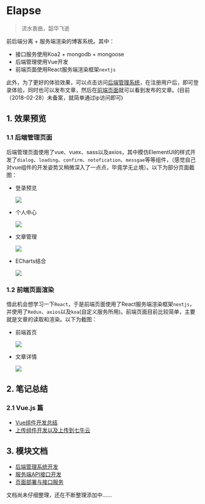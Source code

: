 # Elapse
> 流水衷曲，韶华飞逝

前后端分离 + 服务端渲染的博客系统。其中：

  - 接口服务使用Koa2 + mongodb + mongoose
  - 后端管理使用Vue开发
  - 前端页面使用React服务端渲染框架`nextjs`


此外，为了更好的体验效果，可以点击访问<a href="http://193.112.102.204" target="_blank">后端管理系统</a>，在注册用户后，即可登录体验，同时也可以发布文章，然后在<a href="http://193.112.102.204:4000/p" target="_blank">前端页面</a>就可以看到发布的文章。(目前（2018-02-28）未备案，就简单通过ip访问即可)

## 1. 效果预览
### 1.1 后端管理页面
后端管理页面使用了vue、vuex、sass以及axios，其中模仿ElementUI的样式开发了`dialog`、`loading`、`confirm`、`notofication`、`messgae`等等组件，（感觉自己对vue组件的开发姿势又稍微深入了一点点，毕竟学无止境）。以下为部分页面截图：

<ul>
  <li>
    <p>登录预览</p>
    <img src="http://ownsprds9.bkt.clouddn.com/be-login.JPG" />
  </li>
  <li>
    <p>个人中心</p>
    <img src="http://ownsprds9.bkt.clouddn.com/be-ownspace.JPG" />
  </li>
  <li>
    <p>文章管理</p>
    <img src="http://ownsprds9.bkt.clouddn.com/be-articlelist.JPG" />
  </li>
  <li>
    <p>ECharts结合</p>
    <img src="http://ownsprds9.bkt.clouddn.com/be-echarts.JPG" />
  </li>
</ul>

  
### 1.2 前端页面渲染
借此机会想学习一下`React`，于是前端页面使用了React服务端渲染框架`nextjs`，并使用了`Redux`、`axios`以及`koa`(自定义服务所用)。前端页面目前比较简单，主要就是文章的读取和渲染。以下为截图：

 
<ul>
  <li>
    <p>前端首页</p>
    <img src="http://ownsprds9.bkt.clouddn.com/fe-home.JPG" />
  </li>
  <li>
    <p>文章详情</p>
    <img src="http://ownsprds9.bkt.clouddn.com/fe-article.JPG" />
  </li>
</ul>

## 2. 笔记总结
### 2.1 Vue.js 篇

- [Vue组件开发总结](https://github.com/mvpzx/elapse/blob/master/be/src/docs/Vue%E7%BB%84%E4%BB%B6%E5%BC%80%E5%8F%91%E5%A7%BF%E5%8A%BF%E6%80%BB%E7%BB%93.md)
- [上传组件开发以及上传到七牛云](https://github.com/mvpzx/elapse/blob/master/be/src/docs/%E4%B8%8A%E4%BC%A0%E7%BB%84%E4%BB%B6.md)

## 3. 模块文档
- [后端管理系统开发](https://github.com/mvpzx/elapse/tree/master/be)
- [服务端API接口开发](https://github.com/mvpzx/elapse/tree/master/server)
- [页面部署与接口服务](https://github.com/mvpzx/elapse/tree/master/server/docs/页面部署与接口服务.md)

文档尚未仔细整理，还在不断整理添加中......
